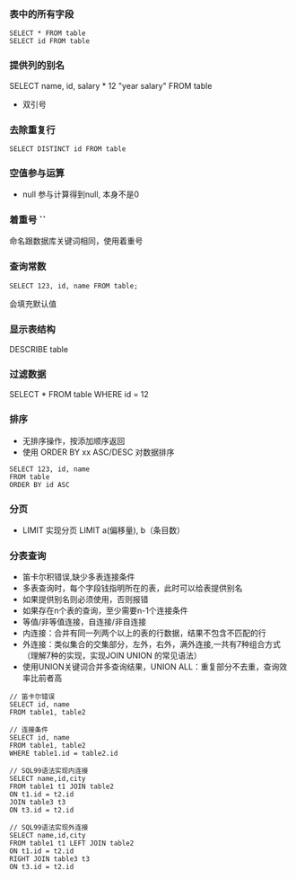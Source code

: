 ### 表中的所有字段
```
SELECT * FROM table
SELECT id FROM table
```

### 提供列的别名
SELECT name, id, salary * 12 "year salary" FROM table
- 双引号


### 去除重复行
```
SELECT DISTINCT id FROM table
```
### 空值参与运算
- null 参与计算得到null, 本身不是0

### 着重号 ``
命名跟数据库关键词相同，使用着重号

### 查询常数
```
SELECT 123, id, name FROM table;
```
会填充默认值

### 显示表结构
DESCRIBE table

### 过滤数据
SELECT * FROM table WHERE id = 12

### 排序
- 无排序操作，按添加顺序返回
- 使用 ORDER BY xx ASC/DESC 对数据排序
```
SELECT 123, id, name 
FROM table
ORDER BY id ASC
```

### 分页
- LIMIT 实现分页 LIMIT a(偏移量), b（条目数）

### 分表查询
- 笛卡尔积错误,缺少多表连接条件
- 多表查询时，每个字段钱指明所在的表，此时可以给表提供别名
- 如果提供别名则必须使用，否则报错
- 如果存在n个表的查询，至少需要n-1个连接条件
- 等值/非等值连接，自连接/非自连接
- 内连接：合并有同一列两个以上的表的行数据，结果不包含不匹配的行
- 外连接：类似集合的交集部分，左外，右外，满外连接,一共有7种组合方式（理解7种的实现，实现JOIN UNION 的常见语法）
- 使用UNION关键词合并多查询结果，UNION ALL：重复部分不去重，查询效率比前者高
```
// 笛卡尔错误
SELECT id, name 
FROM table1, table2

// 连接条件
SELECT id, name 
FROM table1, table2
WHERE table1.id = table2.id

// SQL99语法实现内连接
SELECT name,id,city
FROM table1 t1 JOIN table2
ON t1.id = t2.id
JOIN table3 t3
ON t3.id = t2.id

// SQL99语法实现外连接
SELECT name,id,city
FROM table1 t1 LEFT JOIN table2
ON t1.id = t2.id
RIGHT JOIN table3 t3
ON t3.id = t2.id

```